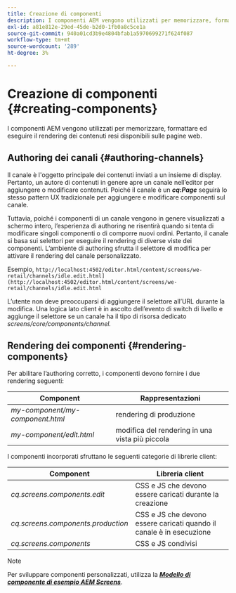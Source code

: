 ```yaml
---
title: Creazione di componenti
description: I componenti AEM vengono utilizzati per memorizzare, formattare ed eseguire il rendering dei contenuti resi disponibili sulle pagine web. Segui questa pagina per scoprire come creare canali e componenti di rendering.
exl-id: a81e812e-29ed-45de-b2d0-1fb0a8c5ce1a
source-git-commit: 940a01cd3b9e4804bfab1a5970699271f624f087
workflow-type: tm+mt
source-wordcount: '289'
ht-degree: 3%

---
```


# Creazione di componenti {#creating-components}

I componenti AEM vengono utilizzati per memorizzare, formattare ed eseguire il rendering dei contenuti resi disponibili sulle pagine web.

## Authoring dei canali {#authoring-channels}

Il canale è l&#39;oggetto principale dei contenuti inviati a un insieme di display. Pertanto, un autore di contenuti in genere apre un canale nell’editor per aggiungere o modificare contenuti. Poiché il canale è un ***cq:Page*** seguirà lo stesso pattern UX tradizionale per aggiungere e modificare componenti sul canale.

Tuttavia, poiché i componenti di un canale vengono in genere visualizzati a schermo intero, l’esperienza di authoring ne risentirà quando si tenta di modificare singoli componenti o di comporre nuovi ordini. Pertanto, il canale si basa sui selettori per eseguire il rendering di diverse viste dei componenti. L’ambiente di authoring sfrutta il selettore di modifica per attivare il rendering del canale personalizzato.

Esempio, `http://localhost:4502/editor.html/content/screens/we-retail/channels/idle.edit.html](http://localhost:4502/editor.html/content/screens/we-retail/channels/idle.edit.html`

L’utente non deve preoccuparsi di aggiungere il selettore all’URL durante la modifica. Una logica lato client è in ascolto dell’evento di switch di livello e aggiunge il selettore se un canale ha il tipo di risorsa dedicato *screens/core/components/channel.*

## Rendering dei componenti {#rendering-components}

Per abilitare l’authoring corretto, i componenti devono fornire i due rendering seguenti:

| **Component** | **Rappresentazioni** |
|---|---|
| *my-component/my-component.html* | rendering di produzione |
| *my-component/edit.html* | modifica del rendering in una vista più piccola |

I componenti incorporati sfruttano le seguenti categorie di librerie client:

| **Component** | **Libreria client** |
|---|---|
| *cq.screens.components.edit* | CSS e JS che devono essere caricati durante la creazione |
| *cq.screens.components.production* | CSS e JS che devono essere caricati quando il canale è in esecuzione |
| *cq.screens.components* | CSS e JS condivisi |

>[!NOTE]
>
>Per sviluppare componenti personalizzati, utilizza la ***[Modello di componente di esempio AEM Screens](https://github.com/Adobe-Marketing-Cloud/aem-screens-component-template)***.
